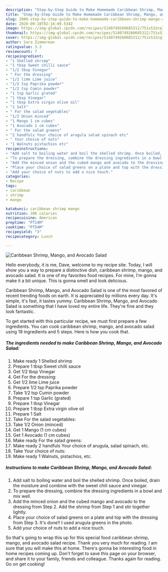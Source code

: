 ```yaml
---
description: "Step-by-Step Guide to Make Homemade Caribbean Shrimp, Mango, and Avocado Salad"
title: "Step-by-Step Guide to Make Homemade Caribbean Shrimp, Mango, and Avocado Salad"
slug: 2080-step-by-step-guide-to-make-homemade-caribbean-shrimp-mango-and-avocado-salad
date: 2020-09-10T02:16:09.534Z
image: https://img-global.cpcdn.com/recipes/5140749260685312/751x532cq70/caribbean-shrimp-mango-and-avocado-salad-recipe-main-photo.jpg
thumbnail: https://img-global.cpcdn.com/recipes/5140749260685312/751x532cq70/caribbean-shrimp-mango-and-avocado-salad-recipe-main-photo.jpg
cover: https://img-global.cpcdn.com/recipes/5140749260685312/751x532cq70/caribbean-shrimp-mango-and-avocado-salad-recipe-main-photo.jpg
author: Sara Zimmerman
ratingvalue: 3.3
reviewcount: 7
recipeingredient:
- "1 Shelled shrimp"
- "1 tbsp Sweet chilli sauce"
- "1/2 tbsp Vinegar"
- " For the dressing"
- "1/2 lime Lime juice"
- "1/2 tsp Paprika powder"
- "1/2 tsp Cumin powder"
- "1 tsp Garlic grated"
- "1 tbsp Vinegar"
- "1 tbsp Extra virgin olive oil"
- "1 Salt"
- " For the salad vegetables"
- "1/2 Onion minced"
- "1 Mango 1 cm cubes"
- "1 Avocado 1 cm cubes"
- " For the salad greens"
- "2 handfuls Your choice of arugula salad spinach etc"
- " Your choice of nuts"
- "1 Walnuts pistachios etc"
recipeinstructions:
- "Add salt to boiling water and boil the shelled shrimp. Once boiled, drain the moisture and combine with the sweet chili sauce and vinegar."
- "To prepare the dressing, combine the dressing ingredients in a bowl and mix well."
- "Add the minced onion and the cubed mango and avocado to the dressing from Step 2. Add the shrimp from Step 1 and stir together lightly."
- "Place your choice of salad greens on a plate and top with the dressing from Step 3. It&#39;s done!! I used arugula greens in the photo."
- "Add your choice of nuts to add a nice touch."
categories:
- Recipe
tags:
- caribbean
- shrimp
- mango

katakunci: caribbean shrimp mango 
nutrition: 206 calories
recipecuisine: American
preptime: "PT14M"
cooktime: "PT54M"
recipeyield: "3"
recipecategory: Lunch

---
```



![Caribbean Shrimp, Mango, and Avocado Salad](https://img-global.cpcdn.com/recipes/5140749260685312/751x532cq70/caribbean-shrimp-mango-and-avocado-salad-recipe-main-photo.jpg)

Hello everybody, it is me, Dave, welcome to my recipe site. Today, I will show you a way to prepare a distinctive dish, caribbean shrimp, mango, and avocado salad. It is one of my favorites food recipes. For mine, I'm gonna make it a bit unique. This is gonna smell and look delicious.



Caribbean Shrimp, Mango, and Avocado Salad is one of the most favored of recent trending foods on earth. It is appreciated by millions every day. It's simple, it's fast, it tastes yummy. Caribbean Shrimp, Mango, and Avocado Salad is something that I have loved my entire life. They're fine and they look fantastic.


To get started with this particular recipe, we must first prepare a few ingredients. You can cook caribbean shrimp, mango, and avocado salad using 19 ingredients and 5 steps. Here is how you cook that.

<!--inarticleads1-->

##### The ingredients needed to make Caribbean Shrimp, Mango, and Avocado Salad:

1. Make ready 1 Shelled shrimp
1. Prepare 1 tbsp Sweet chilli sauce
1. Get 1/2 tbsp Vinegar
1. Get  For the dressing:
1. Get 1/2 lime Lime juice
1. Prepare 1/2 tsp Paprika powder
1. Take 1/2 tsp Cumin powder
1. Prepare 1 tsp Garlic (grated)
1. Prepare 1 tbsp Vinegar
1. Prepare 1 tbsp Extra virgin olive oil
1. Prepare 1 Salt
1. Take  For the salad vegetables:
1. Take 1/2 Onion (minced)
1. Get 1 Mango (1 cm cubes)
1. Get 1 Avocado (1 cm cubes)
1. Make ready  For the salad greens:
1. Make ready 2 handfuls Your choice of arugula, salad spinach, etc.
1. Take  Your choice of nuts:
1. Make ready 1 Walnuts, pistachios, etc.




<!--inarticleads2-->

##### Instructions to make Caribbean Shrimp, Mango, and Avocado Salad:

1. Add salt to boiling water and boil the shelled shrimp. Once boiled, drain the moisture and combine with the sweet chili sauce and vinegar.
1. To prepare the dressing, combine the dressing ingredients in a bowl and mix well.
1. Add the minced onion and the cubed mango and avocado to the dressing from Step 2. Add the shrimp from Step 1 and stir together lightly.
1. Place your choice of salad greens on a plate and top with the dressing from Step 3. It&#39;s done!! I used arugula greens in the photo.
1. Add your choice of nuts to add a nice touch.




So that's going to wrap this up for this special food caribbean shrimp, mango, and avocado salad recipe. Thank you very much for reading. I am sure that you will make this at home. There's gonna be interesting food in home recipes coming up. Don't forget to save this page on your browser, and share it to your family, friends and colleague. Thanks again for reading. Go on get cooking!
